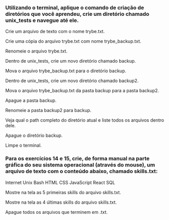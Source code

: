 ### Utilizando o terminal, aplique o comando de criação de diretórios que você aprendeu, crie um diretório chamado unix_tests e navegue até ele.

Crie um arquivo de texto com o nome trybe.txt.

Crie uma cópia do arquivo trybe.txt com nome trybe_backup.txt.

Renomeie o arquivo trybe.txt.

Dentro de unix_tests, crie um novo diretório chamado backup.

Mova o arquivo trybe_backup.txt para o diretório backup.

Dentro de unix_tests, crie um novo diretório chamado backup2.

Mova o arquivo trybe_backup.txt da pasta backup para a pasta backup2.

Apague a pasta backup.

Renomeie a pasta backup2 para backup.

Veja qual o path completo do diretório atual e liste todos os arquivos dentro dele.

Apague o diretório backup.

Limpe o terminal.

### Para os exercícios 14 e 15, crie, de forma manual na parte gráfica do seu sistema operacional (através do mouse), um arquivo de texto com o conteúdo abaixo, chamado skills.txt:

Internet
Unix
Bash
HTML
CSS
JavaScript
React
SQL

Mostre na tela as 5 primeiras skills do arquivo skills.txt.

Mostre na tela as 4 últimas skills do arquivo skills.txt.

Apague todos os arquivos que terminem em .txt.